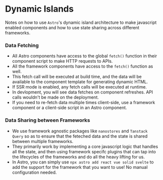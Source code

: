 # Dynamic Islands

Notes on how to use `Astro`'s dynamic island architecture to make javascript enabled components and how to use state sharing across different frameworks.

### Data Fetching

- All Astro components have access to the global `fetch()` function in their component script to make HTTP requests to APIs.
- All the framework components have access to the `fetch()` function as well.
- This fetch call will be executed at build time, and the data will be available to the component template for generating dynamic HTML.
- If SSR mode is enabled, any fetch calls will be executed at runtime.
- In devlopment, you will see data fetches on component refreshes. API calls wouldn't be made on the deployment.
- If you need to re-fetch data multiple times client-side, use a framework component or a client-side script in an Astro component.

### Data Sharing between Frameworks

- We use framework agnostic packages like `nanostores` and `Tanstack Query` so as to ensure that the feteched data and the state is shared between multiple frameworks.
- They primarily work by implementing a core javascript logic that handles all the state, and then using framework specifc plugins that can tap into the lifecycles of the frameworks and do all the heavy lifting for us.
- In Astro, you can simply use `npx astro add react vue solid svelte` to add the support for the framework that you want to use! No manual configuration needed.
